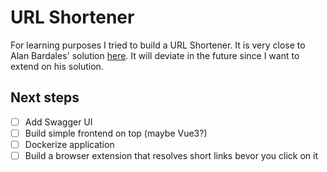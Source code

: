 # URL Shortener

For learning purposes I tried to build a URL Shortener. It is very close to Alan Bardales' solution [here](https://alan-g-bardales.medium.com/simple-url-shortener-with-go-gin-and-mongodb-87f5e13dbbae). It will deviate in the future since I want to extend on his solution.

## Next steps

- [ ] Add Swagger UI
- [ ] Build simple frontend on top (maybe Vue3?)
- [ ] Dockerize application
- [ ] Build a browser extension that resolves short links bevor you click on it
